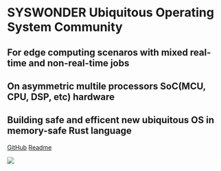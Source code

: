 # SYSWONDER Ubiquitous Operating System Community

<h2>For edge computing scenaros with mixed real-time and non-real-time jobs</h2>

<h2>On asymmetric multile processors SoC(MCU, CPU, DSP, etc) hardware</h2>

<h2>Building safe and efficent new ubiquitous OS in memory-safe Rust language </h2>

[<i class="fa-brands fa-github"></i> GitHub](https://github.com/syswonder)
[Readme <i class="fa-solid fa-angles-down"></i>](#main)


<!-- background image 
![](https://i.loli.net/2018/01/15/5a5bcb771cc40.jpg)
![](_media/bg-plant-sprouting.jpg)
-->
![](_media/bg-bluesea.jpg)
